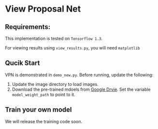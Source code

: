 # View Proposal Net

## Requirements:
This implementation is tested on ```Tensorflow 1.3```.

For viewing results using ```view_results.py```, you will need ```matplotlib```


## Qucik Start

VPN is demonstrated in ```demo_new.py```. Before running, update the following:

1. Update the image directory to load images.
2. Download the pre-trained mdoels from [Google Drvie][downloadId]. Set the variable ```model_weight_path``` to point to it.


[downloadId]:https://drive.google.com/open?id=1IXBtvwn8fMCmDRczQExIR3ZSDhinoqbi

## Train your own model
We will release the training code soon.


<!--Requirement:
Tensorflow 1.3

Will update details soon-->
